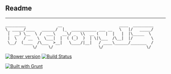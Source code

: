 Readme
------
------

```
_________              __                         ____  _________
\_ _____/____   ______/  |_  ___________ ___ __   \   |/   _____/
 |  __) \__  \ /  ___\   __\/ _  \\  __ (   |  |   |  |\_____  \
 |  \   / __  \  \___|  |  ( (_)  )  | \|\___  /\__|  |/        \
 \__/  (____  /\___  >__|   \____/|__|   / ____\______/_______  /
            \/     \/                    \/                   \/
```
[![Bower version](https://badge.fury.io/bo/factoryjs.svg)](http://badge.fury.io/bo/factoryjs)
[![Build Status](https://travis-ci.org/lookout/factoryjs.svg)](https://travis-ci.org/lookout/factoryjs)
<!-- [![Coverage Status](https://img.shields.io/coveralls/lookout/factoryjs.svg)](https://coveralls.io/r/lookout/factoryjs?branch=master) -->
[![Built with Grunt](https://cdn.gruntjs.com/builtwith.png)](http://gruntjs.com/)

<!-- [tests](http://localhost:9002/specs.html) -->
<!-- [docs](http://localhost:9002/docs/coffee/Factory.html) -->

<!-- TODO: Actually write a useful README -->
